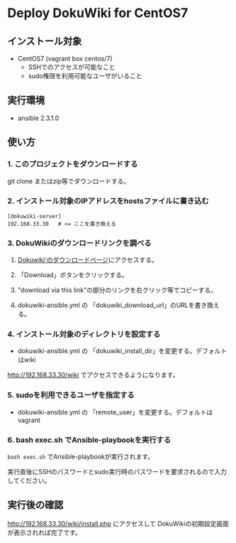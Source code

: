 # Deploy DokuWiki for CentOS7

## インストール対象

- CentOS7 (vagrant box centos/7)
    - SSHでのアクセスが可能なこと
    - sudo権限を利用可能なユーザがいること

## 実行環境

- ansible 2.3.1.0


## 使い方

### 1. このプロジェクトをダウンロードする

git clone またはzip等でダウンロードする。

### 2. インストール対象のIPアドレスをhostsファイルに書き込む


```
[dokuwiki-server]
192.168.33.30   # <= ここを書き換える
```

### 3. DokuWikiのダウンロードリンクを調べる

1. [Dokuwiki'のダウンロードページ](https://download.dokuwiki.org/)にアクセスする。

2. 「Download」ボタンをクリックする。

3. "download via this link"の部分のリンクを右クリック等でコピーする。

4. dokuwiki-ansible.yml の 「dokuwiki_download_url」のURLを書き換える。

### 4. インストール対象のディレクトリを設定する

-  dokuwiki-ansible.yml の 「dokuwiki_install_dir」を変更する。デフォルトはwiki  
  
http://192.168.33.30/wiki でアクセスできるようになります。

### 5. sudoを利用できるユーザを指定する

- dokuwiki-ansible.yml の 「remote_user」を変更する。デフォルトはvagrant


### 6. bash exec.sh でAnsible-playbookを実行する

```bash exec.sh``` でAnsible-playbookが実行されます。  

実行直後にSSHのパスワードとsudo実行時のパスワードを要求されるので入力してください。  


## 実行後の確認

http://192.168.33.30/wiki/install.php にアクセスして
DokuWikiの初期設定画面が表示されれば完了です。




